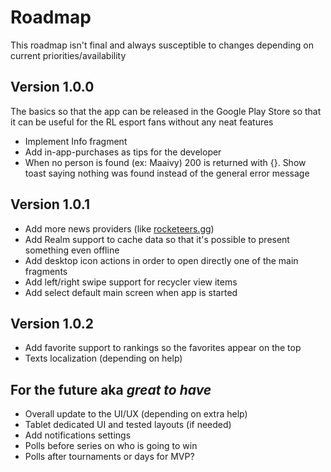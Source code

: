 # Roadmap
This roadmap isn't final and always susceptible to changes depending on current priorities/availability

## Version 1.0.0
The basics so that the app can be released in the Google Play Store so that it can be useful for the RL esport fans without any neat features
- Implement Info fragment
- Add in-app-purchases as tips for the developer
- When no person is found (ex: Maaivy) 200 is returned with {}. Show toast saying nothing was found instead of the general error message

## Version 1.0.1
- Add more news providers (like [rocketeers.gg](https://rocketeers.gg/))
- Add Realm support to cache data so that it's possible to present something even offline
- Add desktop icon actions in order to open directly one of the main fragments
- Add left/right swipe support for recycler view items
- Add select default main screen when app is started

## Version 1.0.2
- Add favorite support to rankings so the favorites appear on the top
- Texts localization (depending on help)

## For the future aka _great to have_
- Overall update to the UI/UX (depending on extra help)
- Tablet dedicated UI and tested layouts (if needed)
- Add notifications settings
- Polls before series on who is going to win
- Polls after tournaments or days for MVP?